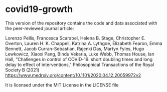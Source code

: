 # covid19-growth

This version of the repository contains the code and data associated with the peer-reviewed journal article:

Lorenzo Pellis, Francesca Scarabel, Helena B. Stage, Christopher E. Overton, Lauren H. K. Chappell, Katrina A. Lythgoe, Elizabeth Fearon, Emma Bennett, Jacob Curran-Sebastian, Rajenki Das, Martyn Fyles, Hugo Lewkowicz, Xiaoxi Pang, Bindu Vekaria, Luke Webb, Thomas House, Ian Hall, "Challenges in control of COVID-19: short doubling times and long delay to effect of interventions," Philosophical Transactions of the Royal Society B (2021) https://www.medrxiv.org/content/10.1101/2020.04.12.20059972v2

It is licensed under the MIT License in the LICENSE file
